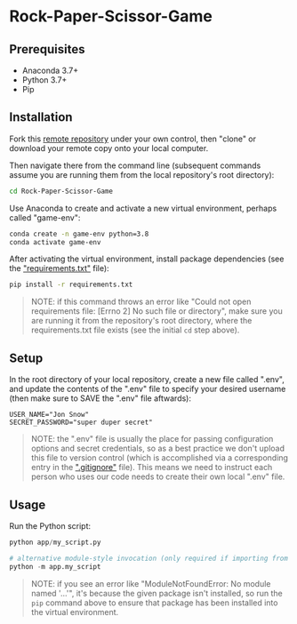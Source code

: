 # Rock-Paper-Scissor-Game

## Prerequisites

  + Anaconda 3.7+
  + Python 3.7+
  + Pip

## Installation

Fork this [remote repository](https://github.com/EmersonMR25/Rock-Paper-Scissor-Game) under your own control, then "clone" or download your remote copy onto your local computer.

Then navigate there from the command line (subsequent commands assume you are running them from the local repository's root directory):

```sh
cd Rock-Paper-Scissor-Game
```

Use Anaconda to create and activate a new virtual environment, perhaps called "game-env":

```sh
conda create -n game-env python=3.8
conda activate game-env
```

After activating the virtual environment, install package dependencies (see the ["requirements.txt"](/requirements.txt) file):

```sh
pip install -r requirements.txt
```

> NOTE: if this command throws an error like "Could not open requirements file: [Errno 2] No such file or directory", make sure you are running it from the repository's root directory, where the requirements.txt file exists (see the initial `cd` step above).

## Setup

In the root directory of your local repository, create a new file called ".env", and update the contents of the ".env" file to specify your desired username (then make sure to SAVE the ".env" file aftwards):

    USER_NAME="Jon Snow"
    SECRET_PASSWORD="super duper secret"

> NOTE: the ".env" file is usually the place for passing configuration options and secret credentials, so as a best practice we don't upload this file to version control (which is accomplished via a corresponding entry in the [".gitignore"](/.gitignore) file). This means we need to instruct each person who uses our code needs to create their own local ".env" file.

## Usage

Run the Python script:

```py
python app/my_script.py

# alternative module-style invocation (only required if importing from one file to another):
python -m app.my_script
```

> NOTE: if you see an error like "ModuleNotFoundError: No module named '...'", it's because the given package isn't installed, so run the `pip` command above to ensure that package has been installed into the virtual environment.
